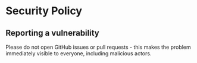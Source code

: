 # Security Policy
## Reporting a vulnerability
Please do not open GitHub issues or pull requests - this makes the problem immediately visible to everyone, including malicious actors.

